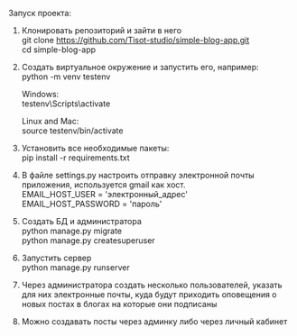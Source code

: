 Запуск проекта:

1. Клонировать репозиторий и зайти в него  
    git clone https://github.com/Tisot-studio/simple-blog-app.git  
    cd simple-blog-app


2. Создать виртуальное окружение и запустить его, например:   
    python -m venv testenv 

    Windows:  
    testenv\Scripts\activate
    
    Linux and Mac:  
    source testenv/bin/activate

3. Установить все необходимые пакеты:  
    pip install -r requirements.txt


4. В файле settings.py настроить отправку электронной почты приложения, используется gmail как хост.   
    EMAIL_HOST_USER = 'электронный_адрес'  
    EMAIL_HOST_PASSWORD = 'пароль'


5. Создать БД и администратора    
    python manage.py migrate  
    python manage.py createsuperuser


6. Запустить сервер  
    python manage.py runserver

7. Через администратора создать несколько пользователей, указать для них электронные почты, куда будут приходить оповещения о новых постах в блогах на которые они подписаны

8. Можно создавать посты через админку либо через личный кабинет

